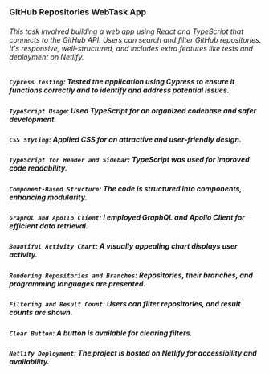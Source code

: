 ### GitHub Repositories WebTask App

###### This task involved building a web app using React and TypeScript that connects to the GitHub API. Users can search and filter GitHub repositories. It's responsive, well-structured, and includes extra features like tests and deployment on Netlify.


##### `Cypress Testing`: Tested the application using Cypress to ensure it functions correctly and to identify and address potential issues.
##### `TypeScript Usage`: Used TypeScript for an organized codebase and safer development.
##### `CSS Styling`: Applied CSS for an attractive and user-friendly design.
##### `TypeScript for Header and Sidebar`: TypeScript was used for improved code readability.
##### `Component-Based Structure`: The code is structured into components, enhancing modularity.
##### `GraphQL and Apollo Client`: I employed GraphQL and Apollo Client for efficient data retrieval.
##### `Beautiful Activity Chart`: A visually appealing chart displays user activity.
##### `Rendering Repositories and Branches`: Repositories, their branches, and programming languages are presented.
##### `Filtering and Result Count`: Users can filter repositories, and result counts are shown.
##### `Clear Button`: A button is available for clearing filters.
##### `Netlify Deployment`: The project is hosted on Netlify for accessibility and availability.
